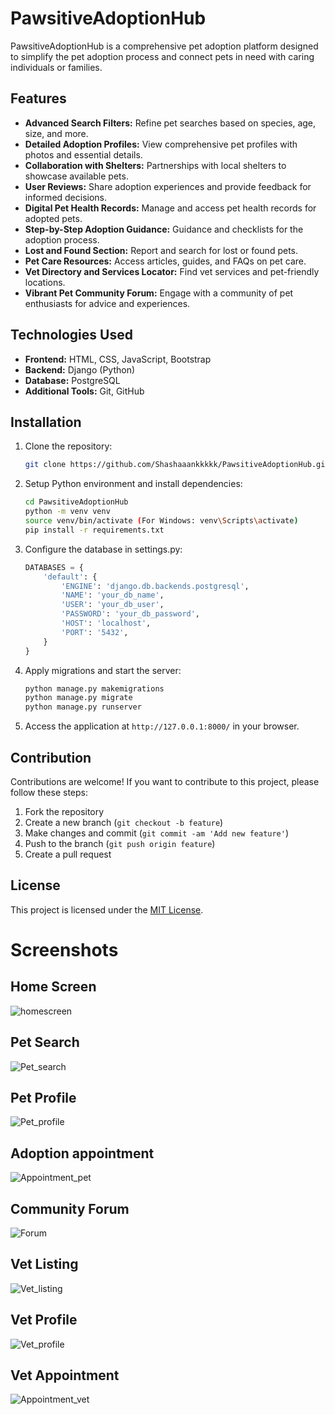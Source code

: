 # PawsitiveAdoptionHub

PawsitiveAdoptionHub is a comprehensive pet adoption platform designed to simplify the pet adoption process and connect pets in need with caring individuals or families.

## Features

- **Advanced Search Filters:** Refine pet searches based on species, age, size, and more.
- **Detailed Adoption Profiles:** View comprehensive pet profiles with photos and essential details.
- **Collaboration with Shelters:** Partnerships with local shelters to showcase available pets.
- **User Reviews:** Share adoption experiences and provide feedback for informed decisions.
- **Digital Pet Health Records:** Manage and access pet health records for adopted pets.
- **Step-by-Step Adoption Guidance:** Guidance and checklists for the adoption process.
- **Lost and Found Section:** Report and search for lost or found pets.
- **Pet Care Resources:** Access articles, guides, and FAQs on pet care.
- **Vet Directory and Services Locator:** Find vet services and pet-friendly locations.
- **Vibrant Pet Community Forum:** Engage with a community of pet enthusiasts for advice and experiences.

## Technologies Used

- **Frontend:** HTML, CSS, JavaScript, Bootstrap
- **Backend:** Django (Python)
- **Database:** PostgreSQL
- **Additional Tools:** Git, GitHub

## Installation

1. Clone the repository:

    ```bash
    git clone https://github.com/Shashaaankkkkk/PawsitiveAdoptionHub.git
    ```

2. Setup Python environment and install dependencies:

    ```bash
    cd PawsitiveAdoptionHub
    python -m venv venv
    source venv/bin/activate (For Windows: venv\Scripts\activate)
    pip install -r requirements.txt
    ```

3. Configure the database in settings.py:

    ```python
    DATABASES = {
        'default': {
            'ENGINE': 'django.db.backends.postgresql',
            'NAME': 'your_db_name',
            'USER': 'your_db_user',
            'PASSWORD': 'your_db_password',
            'HOST': 'localhost',
            'PORT': '5432',
        }
    }
    ```

4. Apply migrations and start the server:

    ```bash
    python manage.py makemigrations
    python manage.py migrate
    python manage.py runserver
    ```

5. Access the application at `http://127.0.0.1:8000/` in your browser.

## Contribution

Contributions are welcome! If you want to contribute to this project, please follow these steps:

1. Fork the repository
2. Create a new branch (`git checkout -b feature`)
3. Make changes and commit (`git commit -am 'Add new feature'`)
4. Push to the branch (`git push origin feature`)
5. Create a pull request

## License

This project is licensed under the [MIT License](LICENSE).



# Screenshots
## Home Screen
![homescreen](https://github.com/shashaaankkkkk/PawsitiveAdoptionHub/blob/5790b3c60fc7f7430f740b0e9a52eee611b77a16/static/Screenshot%202023-11-19%20at%206.22.42%E2%80%AFAM.png)

## Pet Search
![Pet_search](https://github.com/shashaaankkkkk/PawsitiveAdoptionHub/blob/6693a6523d0c47c1f391f8127d48f549b2073a4c/static/Screenshot%202023-11-19%20at%206.22.46%E2%80%AFAM.png)
## Pet Profile
![Pet_profile](https://github.com/shashaaankkkkk/PawsitiveAdoptionHub/blob/6693a6523d0c47c1f391f8127d48f549b2073a4c/static/Screenshot%202023-11-19%20at%206.22.52%E2%80%AFAM.png)

## Adoption appointment
![Appointment_pet](https://github.com/shashaaankkkkk/PawsitiveAdoptionHub/blob/2855fccc5ce9be06fdc0e1d8dc3f2c784aaeddba/static/Screenshot%202023-11-19%20at%206.22.56%E2%80%AFAM.png)
## Community Forum 
![Forum](https://github.com/shashaaankkkkk/PawsitiveAdoptionHub/blob/2855fccc5ce9be06fdc0e1d8dc3f2c784aaeddba/static/Screenshot%202023-11-19%20at%206.32.18%E2%80%AFAM.png)
## Vet Listing
![Vet_listing](https://github.com/shashaaankkkkk/PawsitiveAdoptionHub/blob/2855fccc5ce9be06fdc0e1d8dc3f2c784aaeddba/static/Screenshot%202023-11-19%20at%206.33.42%E2%80%AFAM.png)
## Vet Profile
![Vet_profile](https://github.com/shashaaankkkkk/PawsitiveAdoptionHub/blob/2855fccc5ce9be06fdc0e1d8dc3f2c784aaeddba/static/Screenshot%202023-11-19%20at%206.33.50%E2%80%AFAM.png)
## Vet Appointment 
![Appointment_vet](https://github.com/shashaaankkkkk/PawsitiveAdoptionHub/blob/2855fccc5ce9be06fdc0e1d8dc3f2c784aaeddba/static/Screenshot%202023-11-19%20at%206.33.59%E2%80%AFAM.png)
